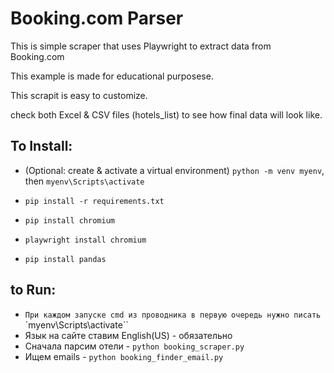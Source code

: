 # Booking.com Parser

This is simple scraper that uses Playwright to extract data from Booking.com

This example is made for educational purposese.

This scrapit is easy to customize.

check both Excel & CSV files (hotels_list) to see how final data will look like. 

## To Install:
- (Optional: create & activate a virtual environment) `python -m venv myenv`, then `myenv\Scripts\activate`

- `pip install -r requirements.txt`
- `pip install chromium`
- `playwright install chromium`
- `pip install pandas`

## to Run:
- `При каждом запуске cmd из проводника в первую очередь нужно писать` `myenv\Scripts\activate``
- Язык на сайте ставим English(US) - обязательно
- Сначала парсим отели - `python booking_scraper.py`
- Ищем emails - `python booking_finder_email.py` 



